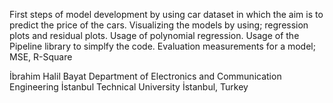 First steps of model development by using car dataset in which the aim is to predict the price of the cars. 
Visualizing the models by using; regression plots and residual plots. 
Usage of polynomial regression. Usage of the Pipeline library to simplfy the code. 
Evaluation measurements for a model; MSE, R-Square

İbrahim Halil Bayat 
Department of Electronics and Communication Engineering 
İstanbul Technical University 
İstanbul, Turkey
